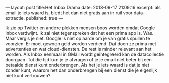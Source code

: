 —
layout: post
title:Het Inbox Drama
date: 2018-09-17 21:09:16
excerpt: als email je iets waard is, biedt het dan niet gratis aan in ruil voor data-extractie. 
published: true
—

Ik zie op Twitter en andere plekken mensen boos worden omdat Google Inbox verdwijnt. Ik zal niet tegenspreken dat het een prima app is. Was. Maar vergis je niet. Google is niet op aarde om je van gratis spullen te voorzien. Er moet gewoon geld worden verdiend. Dat doen ze prima met advertenties en wat cloud-diensten. De rest is minder relevant aan het worden. Als Inbox eenmaal in GMail wordt geïntegreerd kan de datacollectie doorgaan. Tot die tijd kun je je afvragen of je je email niet beter bij een betaalde dienst kunt onderbrengen. Als het je iets waard is dat je niet zonder kunt, waarom het dan onderbrengen bij een dienst die je eigenlijk niet kunt vertrouwen?
